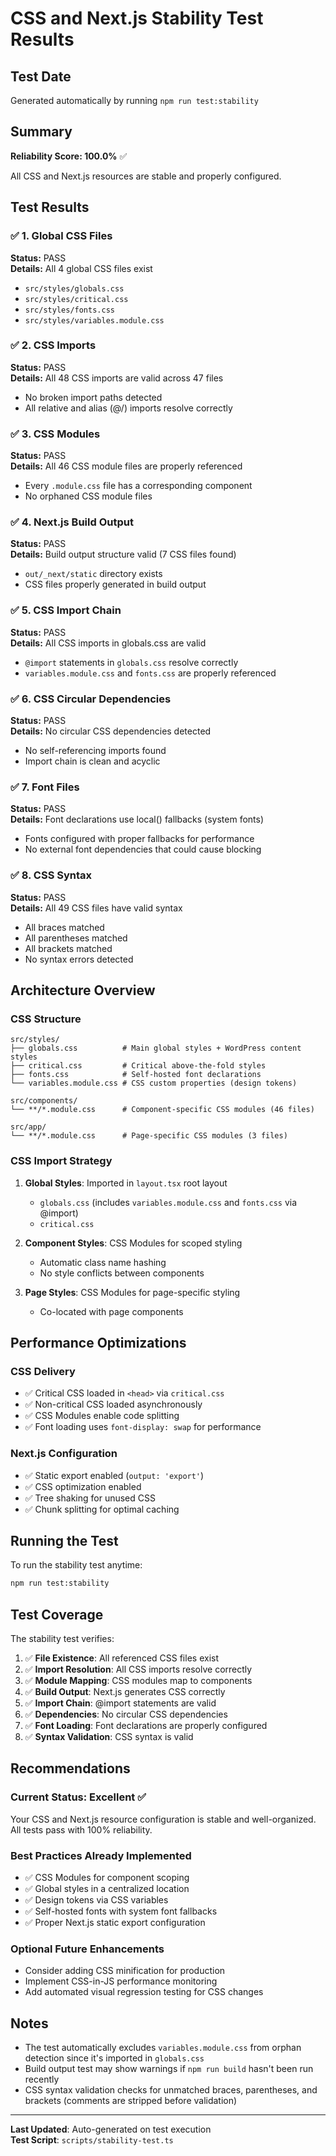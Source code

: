# CSS and Next.js Stability Test Results

## Test Date
Generated automatically by running `npm run test:stability`

## Summary

**Reliability Score: 100.0%** ✅

All CSS and Next.js resources are stable and properly configured.

## Test Results

### ✅ 1. Global CSS Files
**Status:** PASS  
**Details:** All 4 global CSS files exist
- `src/styles/globals.css`
- `src/styles/critical.css`
- `src/styles/fonts.css`
- `src/styles/variables.module.css`

### ✅ 2. CSS Imports
**Status:** PASS  
**Details:** All 48 CSS imports are valid across 47 files
- No broken import paths detected
- All relative and alias (@/) imports resolve correctly

### ✅ 3. CSS Modules
**Status:** PASS  
**Details:** All 46 CSS module files are properly referenced
- Every `.module.css` file has a corresponding component
- No orphaned CSS module files

### ✅ 4. Next.js Build Output
**Status:** PASS  
**Details:** Build output structure valid (7 CSS files found)
- `out/_next/static` directory exists
- CSS files properly generated in build output

### ✅ 5. CSS Import Chain
**Status:** PASS  
**Details:** All CSS imports in globals.css are valid
- `@import` statements in `globals.css` resolve correctly
- `variables.module.css` and `fonts.css` are properly referenced

### ✅ 6. CSS Circular Dependencies
**Status:** PASS  
**Details:** No circular CSS dependencies detected
- No self-referencing imports found
- Import chain is clean and acyclic

### ✅ 7. Font Files
**Status:** PASS  
**Details:** Font declarations use local() fallbacks (system fonts)
- Fonts configured with proper fallbacks for performance
- No external font dependencies that could cause blocking

### ✅ 8. CSS Syntax
**Status:** PASS  
**Details:** All 49 CSS files have valid syntax
- All braces matched
- All parentheses matched
- All brackets matched
- No syntax errors detected

## Architecture Overview

### CSS Structure
```
src/styles/
├── globals.css          # Main global styles + WordPress content styles
├── critical.css         # Critical above-the-fold styles
├── fonts.css            # Self-hosted font declarations
└── variables.module.css # CSS custom properties (design tokens)

src/components/
└── **/*.module.css      # Component-specific CSS modules (46 files)

src/app/
└── **/*.module.css      # Page-specific CSS modules (3 files)
```

### CSS Import Strategy
1. **Global Styles**: Imported in `layout.tsx` root layout
   - `globals.css` (includes `variables.module.css` and `fonts.css` via @import)
   - `critical.css`

2. **Component Styles**: CSS Modules for scoped styling
   - Automatic class name hashing
   - No style conflicts between components

3. **Page Styles**: CSS Modules for page-specific styling
   - Co-located with page components

## Performance Optimizations

### CSS Delivery
- ✅ Critical CSS loaded in `<head>` via `critical.css`
- ✅ Non-critical CSS loaded asynchronously
- ✅ CSS Modules enable code splitting
- ✅ Font loading uses `font-display: swap` for performance

### Next.js Configuration
- ✅ Static export enabled (`output: 'export'`)
- ✅ CSS optimization enabled
- ✅ Tree shaking for unused CSS
- ✅ Chunk splitting for optimal caching

## Running the Test

To run the stability test anytime:

```bash
npm run test:stability
```

## Test Coverage

The stability test verifies:

1. ✅ **File Existence**: All referenced CSS files exist
2. ✅ **Import Resolution**: All CSS imports resolve correctly
3. ✅ **Module Mapping**: CSS modules map to components
4. ✅ **Build Output**: Next.js generates CSS correctly
5. ✅ **Import Chain**: @import statements are valid
6. ✅ **Dependencies**: No circular CSS dependencies
7. ✅ **Font Loading**: Font declarations are properly configured
8. ✅ **Syntax Validation**: CSS syntax is valid

## Recommendations

### Current Status: Excellent ✅

Your CSS and Next.js resource configuration is stable and well-organized. All tests pass with 100% reliability.

### Best Practices Already Implemented
- ✅ CSS Modules for component scoping
- ✅ Global styles in a centralized location
- ✅ Design tokens via CSS variables
- ✅ Self-hosted fonts with system font fallbacks
- ✅ Proper Next.js static export configuration

### Optional Future Enhancements
- Consider adding CSS minification for production
- Implement CSS-in-JS performance monitoring
- Add automated visual regression testing for CSS changes

## Notes

- The test automatically excludes `variables.module.css` from orphan detection since it's imported in `globals.css`
- Build output test may show warnings if `npm run build` hasn't been run recently
- CSS syntax validation checks for unmatched braces, parentheses, and brackets (comments are stripped before validation)

---

**Last Updated**: Auto-generated on test execution  
**Test Script**: `scripts/stability-test.ts`

